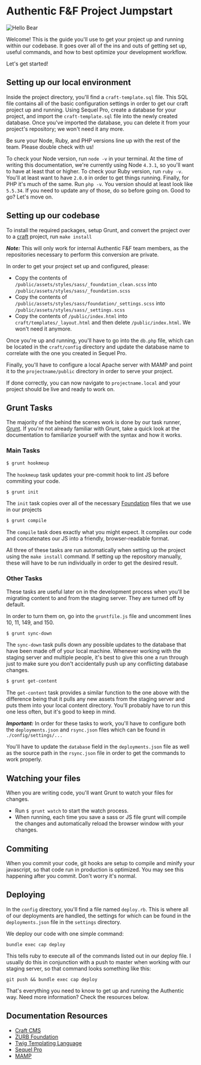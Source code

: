 # Authentic F&F Project Jumpstart

![Hello Bear](https://media.giphy.com/media/LBp3nxFfLFddu/giphy.gif)

Welcome! This is the guide you'll use to get your project up and running within our codebase. It goes over all of the ins and outs of getting set up, useful commands, and how to best optimize your development workflow.

Let's get started!

## Setting up our local environment  
Inside the project directory, you'll find a `craft-template.sql` file. This SQL
file contains all of the basic configuration settings in order to get our craft
project up and running. Using Sequel Pro, create a database for your project,
and import the `craft-template.sql` file into the newly created database. Once you've imported the database, you can delete it from your project's repository; we won't need it any more.

Be sure your Node, Ruby, and PHP versions line up with the rest of the team. Please double check with us!

To check your Node version, run `node -v` in your terminal. At the time of writing this documentation, we're currently using Node `4.3.1`, so you'll want to have at least that or higher. To check your Ruby version, run `ruby -v`. You'll at least want to have `2.0.0` in order to get things running. Finally, for PHP it's much of the same. Run `php -v`. You version should at least look like `5.5.34`. If you need to update any of those, do so before going on. Good to go? Let's move on.

## Setting up our codebase

To install the required packages, setup Grunt, and convert the project over to a [craft](https://craftcms.com/) project, run `make install`

_**Note:**_ This will only work for internal Authentic F&F team members, as the repositories necessary to perform this conversion are private.

In order to get your project set up and configured, please:
* Copy the contents of ```/public/assets/styles/sass/_foundation_clean.scss``` into ```/public/assets/styles/sass/_foundation.scss```
* Copy the contents of ```/public/assets/styles/sass/foundation/_settings.scss``` into ```/public/assets/styles/sass/_settings.scss```
* Copy the contents of ```/public/index.html``` into ```craft/templates/_layout.html``` and then delete ```/public/index.html```. We won't need it anymore.

Once you're up and running, you'll have to go into the `db.php` file, which can be located in the `craft/config` directory and update the database name to correlate with the one you created in Sequel Pro.

Finally, you'll have to configure a local Apache server with MAMP and point it
to the ```projectname/public``` directory in order to serve your project.  

If done correctly, you can now navigate to ```projectname.local``` and your
project should be live and ready to work on.

## Grunt Tasks  
The majority of the behind the scenes work is done by our task runner, [Grunt](http://gruntjs.com/). If you're not already familiar with Grunt, take a quick look at the documentation to familiarize yourself with the syntax and how it works.

### Main Tasks  
```sh
$ grunt hookmeup
```
The `hookmeup` task updates your pre-commit hook to lint JS before commiting your code.

```sh
$ grunt init
```
The `init` task copies over all of the necessary [Foundation](http://foundation.zurb.com/) files that we use in our projects

```sh
$ grunt compile
```
The `compile` task does exactly what you might expect. It compiles our code and concatenates our JS into a friendly, browser-readable format.  

All three of these tasks are run automatically when setting up the project using the `make install` command. If setting up the repository manually, these will have to be run individually in order to get the desired result.

### Other Tasks  
These tasks are useful later on in the development process when you'll be migrating content to and from the staging server. They are turned off by default.  

In order to turn them on, go into the `gruntfile.js` file and uncomment lines 10, 11, 149, and 150.

```sh
$ grunt sync-down
```
The `sync-down` task pulls down any possible updates to the database that have been made off of your local machine. Whenever working with the staging server and multiple people, it's best to give this one a run through just to make sure you don't accidentally push up any conflicting database changes.

```sh
$ grunt get-content
```
The `get-content` task provides a similar function to the one above with the difference being that it pulls any new assets from the staging server and puts them into your local content directory. You'll probably have to run this one less often, but it's good to keep in mind.

_**Important:**_ In order for these tasks to work, you'll have to configure both the `deployments.json` and `rsync.json` files which can be found in `./config/settings/...`

You'll have to update the `database` field in the `deployments.json` file as well as the source path in the `rsync.json` file in order to get the commands to work properly.


## Watching your files

When you are writing code, you'll want Grunt to watch your files for changes.

* Run `$ grunt watch` to start the watch process.
* When running, each time you save a sass or JS file grunt will compile the changes and automatically reload the browser window with your changes.

## Commiting

When you commit your code, git hooks are setup to compile and minify your javascript, so that code run in production is optimized. You may see this happening after you commit. Don't worry it's normal.

## Deploying

In the `config` directory, you'll find a file named `deploy.rb`. This is where all of our deployments are handled, the settings for which can be found in the `deployments.json` file in the `settings` directory.  

We deploy our code with one simple command:
```
bundle exec cap deploy
```

This tells ruby to execute all of the commands listed out in our deploy file. I usually do this in conjunction with a push to master when working with our staging server, so that command looks something like this:
```
git push && bundle exec cap deploy
```

That's everything you need to know to get up and running the Authentic way. Need more information? Check the resources below.

## Documentation Resources
* [Craft CMS](https://craftcms.com/docs/introduction)
* [ZURB Foundation](http://foundation.zurb.com/sites/docs/v/5.5.3/)
* [Twig Templating Language](http://twig.sensiolabs.org/documentation)
* [Sequel Pro](http://www.sequelpro.com/docs/category/getting-connected)
* [MAMP](https://www.mamp.info/en/documentation/)
